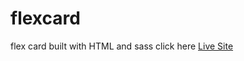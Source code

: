 # flexcard

flex card built with HTML and sass
click here [ Live Site ](https://chia-liu.github.io/flexcard/)

